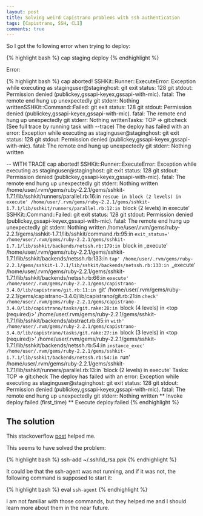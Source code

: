 ```yaml
---
layout: post
title: Solving weird Capistrano problems with ssh authentication
tags: [Capistrano, SSH, CLI]
comments: true
---
```


So I got the following error when trying to deploy:

{% highlight bash %}
cap staging deploy
{% endhighlight %}

Error:

{% highlight bash %}
cap aborted!
SSHKit::Runner::ExecuteError: Exception while executing as staginguser@staginghost: git exit status: 128
git stdout: Permission denied (publickey,gssapi-keyex,gssapi-with-mic).
fatal: The remote end hung up unexpectedly
git stderr: Nothing writtenSSHKit::Command::Failed: git exit status: 128
git stdout: Permission denied (publickey,gssapi-keyex,gssapi-with-mic).
fatal: The remote end hung up unexpectedly
git stderr: Nothing writtenTasks: TOP => git:check
(See full trace by running task with --trace)
The deploy has failed with an error: Exception while executing as staginguser@staginghost: git exit status: 128
git stdout: Permission denied (publickey,gssapi-keyex,gssapi-with-mic).
fatal: The remote end hung up unexpectedly
git stderr: Nothing written 

-- WITH TRACE
cap aborted!
SSHKit::Runner::ExecuteError: Exception while executing as staginguser@staginghost: git exit status: 128
git stdout: Permission denied (publickey,gssapi-keyex,gssapi-with-mic).
fatal: The remote end hung up unexpectedly
git stderr: Nothing written
/home/user/.rvm/gems/ruby-2.2.1/gems/sshkit-1.7.1/lib/sshkit/runners/parallel.rb:16:in `rescue in block (2 levels) in execute'
/home/user/.rvm/gems/ruby-2.2.1/gems/sshkit-1.7.1/lib/sshkit/runners/parallel.rb:12:in `block (2 levels) in execute'
SSHKit::Command::Failed: git exit status: 128
git stdout: Permission denied (publickey,gssapi-keyex,gssapi-with-mic).
fatal: The remote end hung up unexpectedly
git stderr: Nothing written
/home/user/.rvm/gems/ruby-2.2.1/gems/sshkit-1.7.1/lib/sshkit/command.rb:95:in `exit_status='
/home/user/.rvm/gems/ruby-2.2.1/gems/sshkit-1.7.1/lib/sshkit/backends/netssh.rb:179:in `block in _execute'
/home/user/.rvm/gems/ruby-2.2.1/gems/sshkit-1.7.1/lib/sshkit/backends/netssh.rb:133:in `tap'
/home/user/.rvm/gems/ruby-2.2.1/gems/sshkit-1.7.1/lib/sshkit/backends/netssh.rb:133:in `_execute'
/home/user/.rvm/gems/ruby-2.2.1/gems/sshkit-1.7.1/lib/sshkit/backends/netssh.rb:66:in `execute'
/home/user/.rvm/gems/ruby-2.2.1/gems/capistrano-3.4.0/lib/capistrano/git.rb:11:in `git'
/home/user/.rvm/gems/ruby-2.2.1/gems/capistrano-3.4.0/lib/capistrano/git.rb:21:in `check'
/home/user/.rvm/gems/ruby-2.2.1/gems/capistrano-3.4.0/lib/capistrano/tasks/git.rake:28:in `block (4 levels) in <top (required)>'
/home/user/.rvm/gems/ruby-2.2.1/gems/sshkit-1.7.1/lib/sshkit/backends/abstract.rb:85:in `with'
/home/user/.rvm/gems/ruby-2.2.1/gems/capistrano-3.4.0/lib/capistrano/tasks/git.rake:27:in `block (3 levels) in <top (required)>'
/home/user/.rvm/gems/ruby-2.2.1/gems/sshkit-1.7.1/lib/sshkit/backends/netssh.rb:54:in `instance_exec'
/home/user/.rvm/gems/ruby-2.2.1/gems/sshkit-1.7.1/lib/sshkit/backends/netssh.rb:54:in `run'
/home/user/.rvm/gems/ruby-2.2.1/gems/sshkit-1.7.1/lib/sshkit/runners/parallel.rb:13:in `block (2 levels) in execute'
Tasks: TOP => git:check
The deploy has failed with an error: Exception while executing as staginguser@staginghost: git exit status: 128
git stdout: Permission denied (publickey,gssapi-keyex,gssapi-with-mic).
fatal: The remote end hung up unexpectedly
git stderr: Nothing written
** Invoke deploy:failed (first_time)
** Execute deploy:failed 
{% endhighlight %}


## The solution

This stackoverflow [post](http://stackoverflow.com/questions/28375506/sshkitrunnerexecuteerror) helped me.

This seems to have solved the problem:

{% highlight bash %}
ssh-add ~/.ssh/id_rsa.ppk
{% endhighlight %}

It could be that the ssh-agent was not running, and if it was not, the following command is supposed to start it:

{% highlight bash %}
eval `ssh-agent`
{% endhighlight %}

I am not familiar with those commands, but they helped me and I should learn more about them in the near future.
